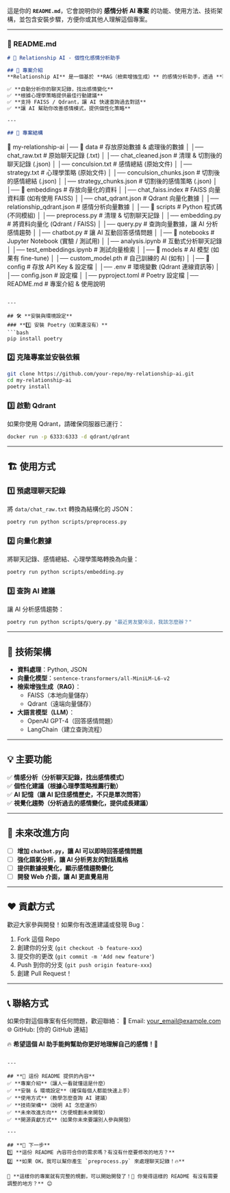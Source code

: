 這是你的 **`README.md`**，它會說明你的 **感情分析 AI 專案** 的功能、使用方法、技術架構，並包含安裝步驟，方便你或其他人理解這個專案。  

---

### **🚀 README.md**
```md
# 💖 Relationship AI - 個性化感情分析助手

## 📌 專案介紹
**Relationship AI** 是一個基於 **RAG（檢索增強生成）** 的感情分析助手，透過 **聊天記錄 + 感情總結 + 心理學策略** 來分析你的感情趨勢，並提供有用的建議。

✅ **自動分析你的聊天記錄，找出感情變化**  
✅ **根據心理學策略提供最佳行動建議**  
✅ **支持 FAISS / Qdrant，讓 AI 快速查詢過去對話**  
✅ **讓 AI 幫助你改善感情模式，提供個性化策略**  

---

## 📂 專案結構
```
📂 my-relationship-ai
│── 📂 data                # 存放原始數據 & 處理後的數據
│   │── chat_raw.txt       # 原始聊天記錄 (.txt)
│   │── chat_cleaned.json  # 清理 & 切割後的聊天記錄 (.json)
│   │── conculsion.txt     # 感情總結 (原始文件)
│   │── strategy.txt       # 心理學策略 (原始文件)
│   │── conculsion_chunks.json  # 切割後的感情總結 (.json)
│   │── strategy_chunks.json    # 切割後的感情策略 (.json)
│
│── 📂 embeddings          # 存放向量化的資料
│   │── chat_faiss.index   # FAISS 向量資料庫 (如有使用 FAISS)
│   │── chat_qdrant.json   # Qdrant 向量化數據
│   │── relationship_qdrant.json  # 感情分析向量數據
│
│── 📂 scripts             # Python 程式碼 (不同模組)
│   │── preprocess.py      # 清理 & 切割聊天記錄
│   │── embedding.py       # 將資料向量化 (Qdrant / FAISS)
│   │── query.py           # 查詢向量數據，讓 AI 分析感情趨勢
│   │── chatbot.py         # 讓 AI 互動回答感情問題
│
│── 📂 notebooks           # Jupyter Notebook (實驗 / 測試用)
│   │── analysis.ipynb     # 互動式分析聊天記錄
│   │── test_embeddings.ipynb  # 測試向量檢索
│
│── 📂 models              # AI 模型 (如果有 fine-tune)
│   │── custom_model.pth   # 自己訓練的 AI (如有)
│
│── 📂 config              # 存放 API Key & 設定檔
│   │── .env               # 環境變數 (Qdrant 連線資訊等)
│   │── config.json        # 設定檔
│
│── pyproject.toml         # Poetry 設定檔
│── README.md              # 專案介紹 & 使用說明
```

---

## 🛠️ **安裝與環境設定**
### **1️⃣ 安裝 Poetry（如果還沒有）**
```bash
pip install poetry
```

### **2️⃣ 克隆專案並安裝依賴**
```bash
git clone https://github.com/your-repo/my-relationship-ai.git
cd my-relationship-ai
poetry install
```

### **3️⃣ 啟動 Qdrant**
如果你使用 Qdrant，請確保伺服器已運行：
```bash
docker run -p 6333:6333 -d qdrant/qdrant
```

---

## 🏗️ **使用方式**
### **1️⃣ 預處理聊天記錄**
將 `data/chat_raw.txt` 轉換為結構化的 JSON：
```bash
poetry run python scripts/preprocess.py
```

### **2️⃣ 向量化數據**
將聊天記錄、感情總結、心理學策略轉換為向量：
```bash
poetry run python scripts/embedding.py
```

### **3️⃣ 查詢 AI 建議**
讓 AI 分析感情趨勢：
```bash
poetry run python scripts/query.py "最近男友變冷淡，我該怎麼辦？"
```

---

## 🔧 **技術架構**
- **資料處理**：Python, JSON
- **向量化模型**：`sentence-transformers/all-MiniLM-L6-v2`
- **檢索增強生成（RAG）**：
  - FAISS（本地向量儲存）
  - Qdrant（遠端向量儲存）
- **大語言模型（LLM）**：
  - OpenAI GPT-4（回答感情問題）
  - LangChain（建立查詢流程）

---

## **💡 主要功能**
✅ **情感分析（分析聊天記錄，找出感情模式）**  
✅ **個性化建議（根據心理學策略推薦行動）**  
✅ **AI 記憶（讓 AI 記住感情歷史，不只是單次問答）**  
✅ **視覺化趨勢（分析過去的感情變化，提供成長建議）**  

---

## 📌 **未來改進方向**
- [ ] **增加 `chatbot.py`，讓 AI 可以即時回答感情問題**
- [ ] **強化語氣分析，讓 AI 分析男友的對話風格**
- [ ] **提供數據視覺化，顯示感情趨勢變化**
- [ ] **開發 Web 介面，讓 AI 更直覺易用**

---

## ❤️ **貢獻方式**
歡迎大家參與開發！如果你有改進建議或發現 Bug：
1. Fork 這個 Repo
2. 創建你的分支 (`git checkout -b feature-xxx`)
3. 提交你的更改 (`git commit -m 'Add new feature'`)
4. Push 到你的分支 (`git push origin feature-xxx`)
5. 創建 Pull Request！

---

## **📞 聯絡方式**
如果你對這個專案有任何問題，歡迎聯絡：
📧 Email: your_email@example.com  
🌐 GitHub: [你的 GitHub 連結]  

🔥 **希望這個 AI 助手能夠幫助你更好地理解自己的感情！💖**
```

---

## **🚀 這份 README 提供的內容**
✅ **專案介紹**（讓人一看就懂這是什麼）  
✅ **安裝 & 環境設定**（確保每個人都能快速上手）  
✅ **使用方式**（教學怎麼查詢 AI 建議）  
✅ **技術架構**（說明 AI 怎麼運作）  
✅ **未來改進方向**（方便規劃未來開發）  
✅ **開源貢獻方式**（如果你未來要讓別人參與開發）  

---

## **🚀 下一步**
1️⃣ **這份 README 內容符合你的需求嗎？有沒有什麼要修改的地方？**  
2️⃣ **如果 OK，我可以幫你產生 `preprocess.py` 來處理聊天記錄！🔥**  

📌 **這樣你的專案就有完整的規劃，可以開始開發了！🚀 你覺得這樣的 README 有沒有需要調整的地方？** 😊